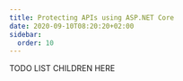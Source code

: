 ```yaml
---
title: Protecting APIs using ASP.NET Core
date: 2020-09-10T08:20:20+02:00
sidebar:
  order: 10
---
```



TODO LIST CHILDREN HERE

